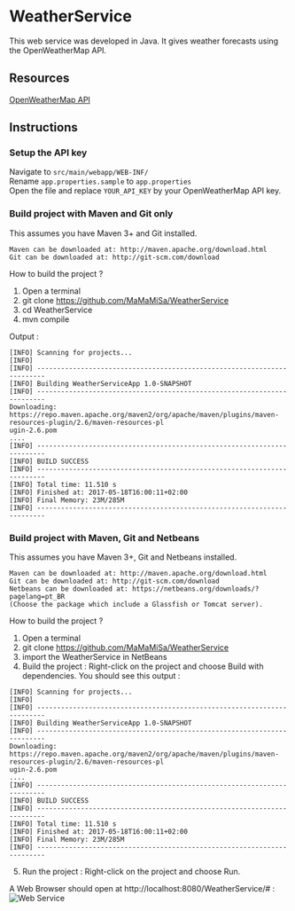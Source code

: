 # WeatherService

This web service was developed in Java. It gives weather forecasts using the OpenWeatherMap API.

## Resources
[OpenWeatherMap API](https://openweathermap.org/)

## Instructions

### Setup the API key

Navigate to `src/main/webapp/WEB-INF/`\
Rename `app.properties.sample` to `app.properties`\
Open the file and replace `YOUR_API_KEY` by your OpenWeatherMap API key.

### Build project with Maven and Git only

This assumes you have Maven 3+ and Git installed.

    Maven can be downloaded at: http://maven.apache.org/download.html
    Git can be downloaded at: http://git-scm.com/download

How to build the project ?

1) Open a terminal
2) git clone https://github.com/MaMaMiSa/WeatherService
3) cd WeatherService
4) mvn compile

Output :
```
[INFO] Scanning for projects...
[INFO]
[INFO] ------------------------------------------------------------------------
[INFO] Building WeatherServiceApp 1.0-SNAPSHOT
[INFO] ------------------------------------------------------------------------
Downloading: https://repo.maven.apache.org/maven2/org/apache/maven/plugins/maven-resources-plugin/2.6/maven-resources-pl
ugin-2.6.pom
....
[INFO] ------------------------------------------------------------------------
[INFO] BUILD SUCCESS
[INFO] ------------------------------------------------------------------------
[INFO] Total time: 11.510 s
[INFO] Finished at: 2017-05-18T16:00:11+02:00
[INFO] Final Memory: 23M/285M
[INFO] ------------------------------------------------------------------------
```
### Build project with Maven, Git and Netbeans

This assumes you have Maven 3+, Git and Netbeans installed.

    Maven can be downloaded at: http://maven.apache.org/download.html
    Git can be downloaded at: http://git-scm.com/download
    Netbeans can be downloaded at: https://netbeans.org/downloads/?pagelang=pt_BR
    (Choose the package which include a Glassfish or Tomcat server).

How to build the project ?

1) Open a terminal
2) git clone https://github.com/MaMaMiSa/WeatherService
3) import the WeatherService in NetBeans
4) Build the project : Right-click on the project and choose Build with dependencies. You should see this output : 
```
[INFO] Scanning for projects...
[INFO]
[INFO] ------------------------------------------------------------------------
[INFO] Building WeatherServiceApp 1.0-SNAPSHOT
[INFO] ------------------------------------------------------------------------
Downloading: https://repo.maven.apache.org/maven2/org/apache/maven/plugins/maven-resources-plugin/2.6/maven-resources-pl
ugin-2.6.pom
....
[INFO] ------------------------------------------------------------------------
[INFO] BUILD SUCCESS
[INFO] ------------------------------------------------------------------------
[INFO] Total time: 11.510 s
[INFO] Finished at: 2017-05-18T16:00:11+02:00
[INFO] Final Memory: 23M/285M
[INFO] ------------------------------------------------------------------------
```

5) Run the project : Right-click on the project and choose Run. 

A Web Browser should open at http://localhost:8080/WeatherService/# :
![]( WeatherService/gui.png "Web Service")


